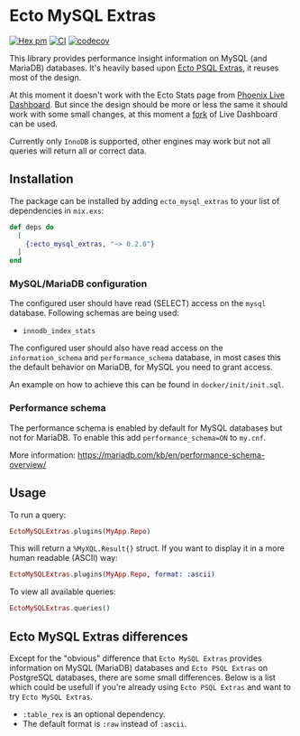# Ecto MySQL Extras

[![Hex pm](https://img.shields.io/hexpm/v/ecto_mysql_extras.svg)](https://hex.pm/packages/ecto_mysql_extras)
[![CI](https://github.com/timothyvanderaerden/ecto_mysql_extras/actions/workflows/ci.yml/badge.svg)](https://github.com/optimise-group/bifrost/actions/workflows/ci.yml)
[![codecov](https://codecov.io/gh/timothyvanderaerden/ecto_mysql_extras/branch/main/graph/badge.svg?token=IJMNEMI6CE)](https://codecov.io/gh/timothyvanderaerden/ecto_mysql_extras)

This library provides performance insight information on MySQL (and MariaDB) databases.
It's heavily based upon [Ecto PSQL Extras](https://github.com/pawurb/ecto_psql_extras), it reuses
most of the design.

At this moment it doesn't work with the Ecto Stats page from [Phoenix Live Dashboard](https://github.com/phoenixframework/phoenix_live_dashboard).
But since the design should be more or less the same it should work with some small changes, at this moment a
[fork](https://github.com/timothyvanderaerden/phoenix_live_dashboard) of Live Dashboard can be used.

Currently only `InnoDB` is supported, other engines may work but not all queries will return all or correct data.

## Installation

The package can be installed by adding `ecto_mysql_extras` to your list of dependencies in `mix.exs`:

```elixir
def deps do
  [
    {:ecto_mysql_extras, "~> 0.2.0"}
  ]
end
```

### MySQL/MariaDB configuration

The configured user should have read (SELECT) access on the `mysql` database. Following schemas are being used:

* `innodb_index_stats`

The configured user should also have read access on the `information_schema` and `performance_schema` database, in most cases this the default behavior on MariaDB, for MySQL you need to grant access.

An example on how to achieve this can be found in `docker/init/init.sql`.

### Performance schema

The performance schema is enabled by default for MySQL databases but not for MariaDB. To enable this add `performance_schema=ON` to `my.cnf`.

More information: https://mariadb.com/kb/en/performance-schema-overview/

## Usage

To run a query:

```elixir
EctoMySQLExtras.plugins(MyApp.Repo)
```
This will return a `%MyXQL.Result{}` struct. If you want to display it in a more human readable (ASCII) way:

```elixir
EctoMySQLExtras.plugins(MyApp.Repo, format: :ascii)
```

To view all available queries:

```elixir
EctoMySQLExtras.queries()
```

## Ecto MySQL Extras differences

Except for the "obvious" difference that `Ecto MySQL Extras` provides information on MySQL (MariaDB) databases and `Ecto PSQL Extras` on PostgreSQL databases, there are some small differences. Below is a list which could be usefull if you're already using `Ecto PSQL Extras` and want to try `Ecto MySQL Extras`.

* `:table_rex` is an optional dependency.
* The default format is `:raw` instead of `:ascii`.
